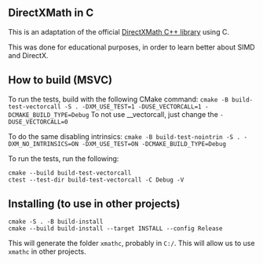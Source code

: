 ## DirectXMath in C
This is an adaptation of the official [DirectXMath C++ library](https://github.com/microsoft/DirectXMath/tree/main) using C.

This was done for educational purposes, in order to learn better about SIMD and DirectX.

## How to build (MSVC)
To run the tests, build with the following CMake command: `cmake -B build-test-vectorcall -S . -DXM_USE_TEST=1 -DUSE_VECTORCALL=1 -DCMAKE_BUILD_TYPE=Debug`
To not use __vectorcall, just change the `-DUSE_VECTORCALL=0`

To do the same disabling intrinsics: `cmake -B build-test-nointrin -S . -DXM_NO_INTRINSICS=ON -DXM_USE_TEST=ON -DCMAKE_BUILD_TYPE=Debug`

To run the tests, run the following: 

```
cmake --build build-test-vectorcall
ctest --test-dir build-test-vectorcall -C Debug -V
```


## Installing (to use in other projects)

```
cmake -S . -B build-install
cmake --build build-install --target INSTALL --config Release
```

This will generate the folder `xmathc`, probably in `C:/`. This will allow us to use `xmathc` in other projects.

